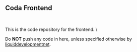 ## Coda Frontend

<br>

This is the code repository for the frontend. \

Do **NOT** push any code in here, unless specified otherwise by [liquiddevelopmentnet](https://github.com/liquiddevelopmentnet).
